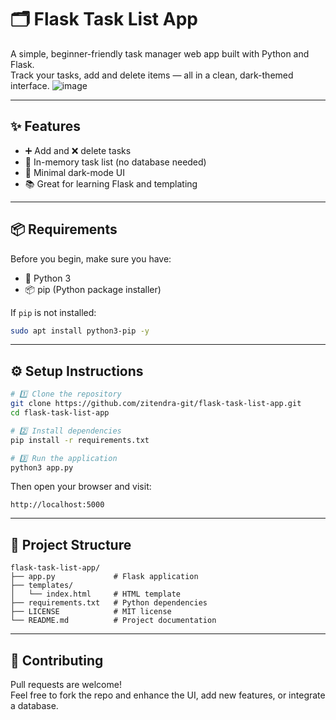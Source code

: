 # 🗂️ Flask Task List App

A simple, beginner-friendly task manager web app built with Python and Flask.  
Track your tasks, add and delete items — all in a clean, dark-themed interface.
![image](https://github.com/user-attachments/assets/1d1d754d-5bcb-4559-905b-10cbe9cd750c)



---

## ✨ Features

- ➕ Add and ❌ delete tasks
- 🧠 In-memory task list (no database needed)
- 🎨 Minimal dark-mode UI
- 📚 Great for learning Flask and templating

---

## 📦 Requirements

Before you begin, make sure you have:

- 🐍 Python 3
- 📦 pip (Python package installer)

If `pip` is not installed:

```bash
sudo apt install python3-pip -y
```

---

## ⚙️ Setup Instructions

```bash
# 1️⃣ Clone the repository
git clone https://github.com/zitendra-git/flask-task-list-app.git
cd flask-task-list-app

# 2️⃣ Install dependencies
pip install -r requirements.txt

# 3️⃣ Run the application
python3 app.py
```

Then open your browser and visit:

```
http://localhost:5000
```

---

## 📁 Project Structure

```
flask-task-list-app/
├── app.py             # Flask application
├── templates/
│   └── index.html     # HTML template
├── requirements.txt   # Python dependencies
├── LICENSE            # MIT license
└── README.md          # Project documentation
```

---

## 🤝 Contributing 

Pull requests are welcome!  
Feel free to fork the repo and enhance the UI, add new features, or integrate a database.
